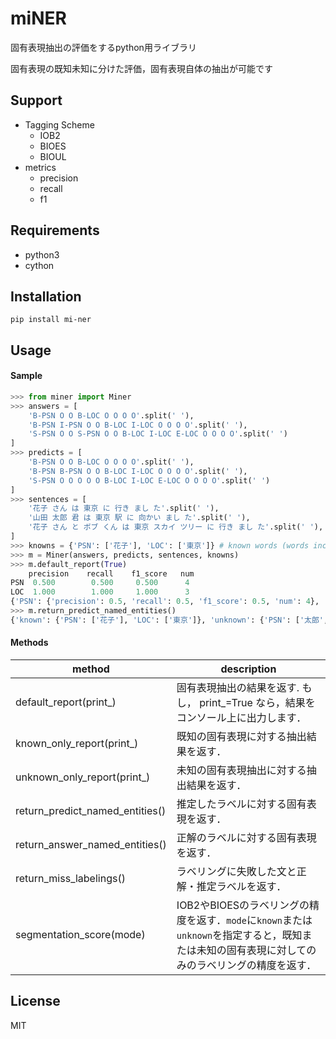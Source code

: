 # miNER

固有表現抽出の評価をするpython用ライブラリ

固有表現の既知未知に分けた評価，固有表現自体の抽出が可能です


## Support

- Tagging Scheme
    - IOB2
    - BIOES
    - BIOUL
- metrics
    - precision
    - recall
    - f1


## Requirements

- python3
- cython


## Installation

```shell
pip install mi-ner
```


## Usage

#### Sample

```python
>>> from miner import Miner
>>> answers = [
    'B-PSN O O B-LOC O O O O'.split(' '),
    'B-PSN I-PSN O O B-LOC I-LOC O O O O'.split(' '),
    'S-PSN O O S-PSN O O B-LOC I-LOC E-LOC O O O O'.split(' ')
]
>>> predicts = [
    'B-PSN O O B-LOC O O O O'.split(' '),
    'B-PSN B-PSN O O B-LOC I-LOC O O O O'.split(' '),
    'S-PSN O O O O O B-LOC I-LOC E-LOC O O O O'.split(' ')
]
>>> sentences = [
    '花子 さん は 東京 に 行き まし た'.split(' '),
    '山田 太郎 君 は 東京 駅 に 向かい まし た'.split(' '),
    '花子 さん と ボブ くん は 東京 スカイ ツリー に 行き まし た'.split(' '),
]
>>> knowns = {'PSN': ['花子'], 'LOC': ['東京']} # known words (words included in training data)
>>> m = Miner(answers, predicts, sentences, knowns)
>>> m.default_report(True)
	precision    recall    f1_score   num
PSN	 0.500        0.500     0.500      4
LOC	 1.000        1.000     1.000      3
{'PSN': {'precision': 0.5, 'recall': 0.5, 'f1_score': 0.5, 'num': 4}, 'LOC': {'precision': 1.0, 'recall': 1.0, 'f1_score': 1.0, 'num': 3}}
>>> m.return_predict_named_entities()
{'known': {'PSN': ['花子'], 'LOC': ['東京']}, 'unknown': {'PSN': ['太郎', '山田'], 'LOC': ['東京駅', '東京スカイツリー']}}
```

#### Methods

|  method  |  description  |
| ---- | ---- |
|  default\_report(print\_)  |  固有表現抽出の結果を返す. もし， print\_=True なら，結果をコンソール上に出力します．  |
|  known\_only\_report(print\_)  |  既知の固有表現に対する抽出結果を返す．  |
|  unknown\_only\_report(print\_)  |  未知の固有表現抽出に対する抽出結果を返す．  |
|  return\_predict\_named\_entities()  |  推定したラベルに対する固有表現を返す．  |
|  return\_answer\_named\_entities()  |  正解のラベルに対する固有表現を返す．  |
|  return\_miss\_labelings() | ラベリングに失敗した文と正解・推定ラベルを返す． |
|  segmentation\_score(mode) | IOB2やBIOESのラベリングの精度を返す．`mode`に`known`または`unknown`を指定すると，既知または未知の固有表現に対してのみのラベリングの精度を返す． |

## License

MIT
